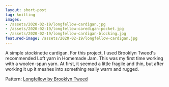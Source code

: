 ```yaml
---
layout: short-post
tag: knitting
images: 
- /assets/2020-02-19/longfellow-cardigan.jpg
- /assets/2020-02-19/longfellow-caredigan-pocket.jpg
- /assets/2020-02-19/longfellow-cardigan-blocking.jpg
featured-image: /assets/2020-02-19/longfellow-cardigan.jpg
---
```

A simple stockinette cardigan<!--more-->. For this project, I used Brooklyn Tweed's recommended Loft yarn in Homemade Jam. This was my first time working with a woolen-spun yarn. At first, it seemed a little fragile and thin, but after working it up it meshes into something really warm and rugged.

Pattern: [Longfellow by Brooklyn Tweed](https://brooklyntweed.com/products/longfellow)